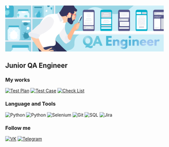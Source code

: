 [![Header](https://github.com/EgorNarozhny/egornarozhny/blob/main/assert/testirovshik-1536x445.png)](https://spb.hh.ru/resume/940062b2ff0d9919100039ed1f52414d70666d)


## Junior QA Engineer 


### My works
[![Test Plan](https://img.shields.io/badge/-Test_Plan-0D1117?style=for-the-badge&logo=googleearthengine&logoColor=D4E3FC)]()
[![Test Case](https://img.shields.io/badge/-Test_Case-0D1117?style=for-the-badge&logo=googleearthengine&logoColor=D4E3FC)]()
[![Check List](https://img.shields.io/badge/-Check_List-0D1117?style=for-the-badge&logo=googleearthengine&logoColor=D4E3FC)]()


### Language and Tools
![Python](https://img.shields.io/badge/-Python-35365E?style=for-the-badge&logo=python&logoColor=4A89BC)
![Python](https://img.shields.io/badge/-PyTest-35365E?style=for-the-badge&logo=pytest&logoColor=DF2815)
![Selenium](https://img.shields.io/badge/-selenium-35365E?style=for-the-badge&logo=selenium&logoColor=#00A71B)
![Git](https://img.shields.io/badge/-Git-35365E?style=for-the-badge&logo=git&logoColor=E84E31)
![SQL](https://img.shields.io/badge/-SQL-35365E?style=for-the-badge&logo=postgresql&logoColor=31648C)
![Jira](https://img.shields.io/badge/-jira-35365E?style=for-the-badge&logo=jira&logoColor=2580F5)

### Follow me
[![VK](https://img.shields.io/badge/-VK-35365E?style=for-the-badge&logo=vk&logoColor=4388ED)](https://vk.com/egor_skript)
[![Telegram](https://img.shields.io/badge/-Telegram-35365E?style=for-the-badge&logo=telegram&logoColor=24A0D9)](https://vk.com/egor_skript)

